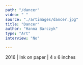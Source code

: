 ```yaml
---
path: "/dancer"
video: " "
source: "./artimages/dancer.jpg"
title: "Dancer"
author: "Hanna Barczyk"
type: "Art"
interview: "No"

---
```


2016 | Ink on paper | 4 x 6 inches 
